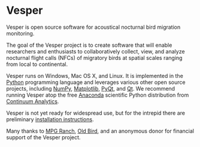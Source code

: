 Vesper
======

Vesper is open source software for acoustical nocturnal bird migration monitoring.

The goal of the Vesper project is to create software that will enable researchers and enthusiasts to collaboratively collect, view, and analyze nocturnal flight calls (NFCs) of migratory birds at spatial scales ranging from local to continental.

Vesper runs on Windows, Mac OS X, and Linux. It is implemented in the [Python](http://www.python.org) programming language and leverages various other open source projects, including [NumPy](http://www.numpy.org), [Matplotlib](http://www.matplotlib.org), [PyQt](http://www.riverbankcomputing.co.uk/software/pyqt/intro), and [Qt](http://www.qt-project.org). We recommend running Vesper atop the free [Anaconda](https://store.continuum.io/cshop/anaconda/) scientific Python distribution from [Continuum Analytics](http://www.continuum.io/).

Vesper is not yet ready for widespread use, but for the intrepid there are preliminary [installation instructions](https://github.com/HaroldMills/Vesper/wiki/How-to-Install-Vesper).

Many thanks to [MPG Ranch](http://mpgranch.com), [Old Bird](http://oldbird.org), and an anonymous donor for financial support of the Vesper project.
